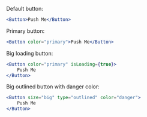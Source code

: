 Default button:

```jsx
<Button>Push Me</Button>
```

Primary button:

```jsx
<Button color="primary">Push Me</Button>
```

Big loading button:

```jsx
<Button color="primary" isLoading={true}>
    Push Me
</Button>
```

Big outlined button with danger color:

```jsx
<Button size="big" type="outlined" color="danger">
    Push Me
</Button>
```
